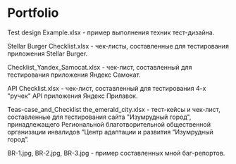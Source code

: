 # Portfolio

Test design Example.xlsx - пример выполнения техник тест-дизайна.

Stellar Burger Checklist.xlsx - чек-листы, составленные для тестирования приложения Stellar Burger.

Checklist_Yandex_Samocat.xlsx - чек-лист, составленный для тестирования приложения Яндекс Самокат.

API Checklist.xlsx - чек-лист, составленный для тестирования 4-х "ручек" API приложения Яндекс Прилавок.

Teas-case_and_Checklist the_emerald_city.xlsx - тест-кейсы и чек-лист, составленные для тестирования сайта "Изумрудный город", принадлежащего Региональной благотворительной общественной организации инвалидов “Центр адаптации и развития “Изумрудный город”.

BR-1.jpg, BR-2.jpg, BR-3.jpg - пример составленных мной баг-репортов.
